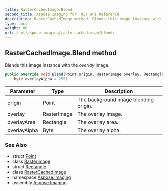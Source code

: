 ```yaml
---
title: RasterCachedImage.Blend
second_title: Aspose.Imaging for .NET API Reference
description: RasterCachedImage method. Blends this image instance with the overlay image
type: docs
weight: 80
url: /net/aspose.imaging/rastercachedimage/blend/
---
```

## RasterCachedImage.Blend method

Blends this image instance with the *overlay* image.

```csharp
public override void Blend(Point origin, RasterImage overlay, Rectangle overlayArea, 
    byte overlayAlpha = 255)
```

| Parameter | Type | Description |
| --- | --- | --- |
| origin | Point | The background image blending origin. |
| overlay | RasterImage | The overlay image. |
| overlayArea | Rectangle | The overlay area. |
| overlayAlpha | Byte | The overlay alpha. |

### See Also

* struct [Point](../../point/)
* class [RasterImage](../../rasterimage/)
* struct [Rectangle](../../rectangle/)
* class [RasterCachedImage](../)
* namespace [Aspose.Imaging](../../rastercachedimage/)
* assembly [Aspose.Imaging](../../../)


